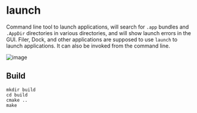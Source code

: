 # launch

Command line tool to launch applications, will search for `.app` bundles and `.AppDir` directories in various directories, and will show launch errors in the GUI. Filer, Dock, and other applications are supposed to use `launch` to launch applications. It can also be invoked from the command line.

![image](https://user-images.githubusercontent.com/2480569/96020556-84039f80-0e4e-11eb-9a43-dd21b28e209b.png)

## Build

```shell
mkdir build
cd build
cmake ..
make
```

